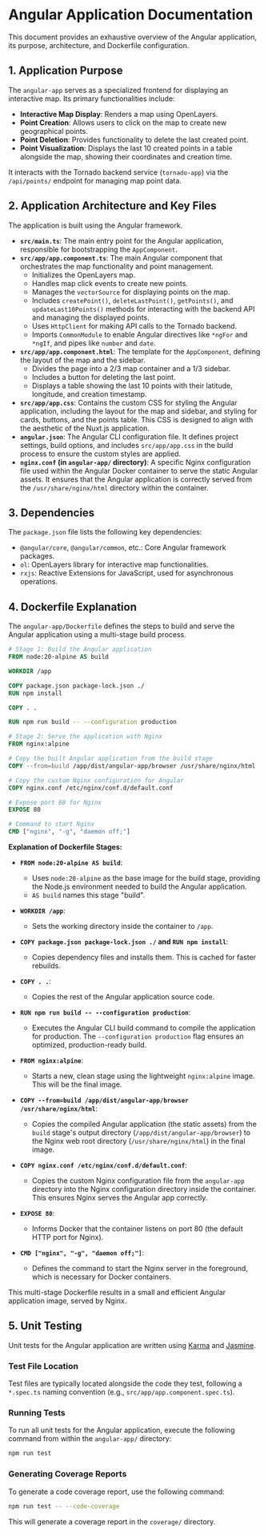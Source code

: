 # Angular Application Documentation

This document provides an exhaustive overview of the Angular application, its purpose, architecture, and Dockerfile configuration.

## 1. Application Purpose

The `angular-app` serves as a specialized frontend for displaying an interactive map. Its primary functionalities include:

*   **Interactive Map Display**: Renders a map using OpenLayers.
*   **Point Creation**: Allows users to click on the map to create new geographical points.
*   **Point Deletion**: Provides functionality to delete the last created point.
*   **Point Visualization**: Displays the last 10 created points in a table alongside the map, showing their coordinates and creation time.

It interacts with the Tornado backend service (`tornado-app`) via the `/api/points/` endpoint for managing map point data.

## 2. Application Architecture and Key Files

The application is built using the Angular framework.

*   **`src/main.ts`**: The main entry point for the Angular application, responsible for bootstrapping the `AppComponent`.
*   **`src/app/app.component.ts`**: The main Angular component that orchestrates the map functionality and point management.
    *   Initializes the OpenLayers map.
    *   Handles map click events to create new points.
    *   Manages the `vectorSource` for displaying points on the map.
    *   Includes `createPoint()`, `deleteLastPoint()`, `getPoints()`, and `updateLast10Points()` methods for interacting with the backend API and managing the displayed points.
    *   Uses `HttpClient` for making API calls to the Tornado backend.
    *   Imports `CommonModule` to enable Angular directives like `*ngFor` and `*ngIf`, and pipes like `number` and `date`.
*   **`src/app/app.component.html`**: The template for the `AppComponent`, defining the layout of the map and the sidebar.
    *   Divides the page into a 2/3 map container and a 1/3 sidebar.
    *   Includes a button for deleting the last point.
    *   Displays a table showing the last 10 points with their latitude, longitude, and creation timestamp.
*   **`src/app/app.css`**: Contains the custom CSS for styling the Angular application, including the layout for the map and sidebar, and styling for cards, buttons, and the points table. This CSS is designed to align with the aesthetic of the Nuxt.js application.
*   **`angular.json`**: The Angular CLI configuration file. It defines project settings, build options, and includes `src/app/app.css` in the build process to ensure the custom styles are applied.
*   **`nginx.conf` (in `angular-app/` directory)**: A specific Nginx configuration file used within the Angular Docker container to serve the static Angular assets. It ensures that the Angular application is correctly served from the `/usr/share/nginx/html` directory within the container.

## 3. Dependencies

The `package.json` file lists the following key dependencies:

*   `@angular/core`, `@angular/common`, etc.: Core Angular framework packages.
*   `ol`: OpenLayers library for interactive map functionalities.
*   `rxjs`: Reactive Extensions for JavaScript, used for asynchronous operations.

## 4. Dockerfile Explanation

The `angular-app/Dockerfile` defines the steps to build and serve the Angular application using a multi-stage build process.

```dockerfile
# Stage 1: Build the Angular application
FROM node:20-alpine AS build

WORKDIR /app

COPY package.json package-lock.json ./
RUN npm install

COPY . .

RUN npm run build -- --configuration production

# Stage 2: Serve the application with Nginx
FROM nginx:alpine

# Copy the built Angular application from the build stage
COPY --from=build /app/dist/angular-app/browser /usr/share/nginx/html

# Copy the custom Nginx configuration for Angular
COPY nginx.conf /etc/nginx/conf.d/default.conf

# Expose port 80 for Nginx
EXPOSE 80

# Command to start Nginx
CMD ["nginx", "-g", "daemon off;"]
```

**Explanation of Dockerfile Stages:**

*   **`FROM node:20-alpine AS build`**:
    *   Uses `node:20-alpine` as the base image for the build stage, providing the Node.js environment needed to build the Angular application.
    *   `AS build` names this stage "build".

*   **`WORKDIR /app`**:
    *   Sets the working directory inside the container to `/app`.

*   **`COPY package.json package-lock.json ./` and `RUN npm install`**:
    *   Copies dependency files and installs them. This is cached for faster rebuilds.

*   **`COPY . .`**:
    *   Copies the rest of the Angular application source code.

*   **`RUN npm run build -- --configuration production`**:
    *   Executes the Angular CLI build command to compile the application for production. The `--configuration production` flag ensures an optimized, production-ready build.

*   **`FROM nginx:alpine`**:
    *   Starts a new, clean stage using the lightweight `nginx:alpine` image. This will be the final image.

*   **`COPY --from=build /app/dist/angular-app/browser /usr/share/nginx/html`**:
    *   Copies the compiled Angular application (the static assets) from the `build` stage's output directory (`/app/dist/angular-app/browser`) to the Nginx web root directory (`/usr/share/nginx/html`) in the final image.

*   **`COPY nginx.conf /etc/nginx/conf.d/default.conf`**:
    *   Copies the custom Nginx configuration file from the `angular-app` directory into the Nginx configuration directory inside the container. This ensures Nginx serves the Angular app correctly.

*   **`EXPOSE 80`**:
    *   Informs Docker that the container listens on port 80 (the default HTTP port for Nginx).

*   **`CMD ["nginx", "-g", "daemon off;"]`**:
    *   Defines the command to start the Nginx server in the foreground, which is necessary for Docker containers.

This multi-stage Dockerfile results in a small and efficient Angular application image, served by Nginx.

## 5. Unit Testing

Unit tests for the Angular application are written using [Karma](https://karma-runner.github.io/latest/index.html) and [Jasmine](https://jasmine.github.io/).

### Test File Location

Test files are typically located alongside the code they test, following a `*.spec.ts` naming convention (e.g., `src/app/app.component.spec.ts`).

### Running Tests

To run all unit tests for the Angular application, execute the following command from within the `angular-app/` directory:

```bash
npm run test
```

### Generating Coverage Reports

To generate a code coverage report, use the following command:

```bash
npm run test -- --code-coverage
```

This will generate a coverage report in the `coverage/` directory.

